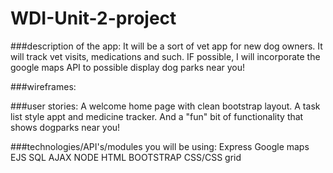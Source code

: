 # WDI-Unit-2-project

###description of the app:
It will be a sort of vet app for new dog owners. It will track vet visits, medications and such. IF possible, I will incorporate the google maps API to possible display dog parks near you!


###wireframes:


###user stories:
A welcome home page with clean bootstrap layout. A task list style appt and medicine tracker. And a "fun" bit of functionality that shows dogparks near you!




###technologies/API's/modules you will be using: 
Express
Google maps
EJS
SQL
AJAX
NODE
HTML
BOOTSTRAP
CSS/CSS grid
